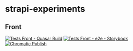 # strapi-experiments

## Front
[![Tests Front - Quasar Build](https://github.com/jclaveau/strapi-experiments/actions/workflows/tests-frontend-build.yml/badge.svg)](https://github.com/jclaveau/strapi-experiments/actions/workflows/tests-frontend-build.yml)
[![Tests Front - e2e - Storybook](https://github.com/jclaveau/strapi-experiments/actions/workflows/tests-frontend-e2e-storybook.yml/badge.svg)](https://github.com/jclaveau/strapi-experiments/actions/workflows/tests-frontend-e2e-storybook.yml)
[![Chromatic Publish](https://github.com/jclaveau/strapi-experiments/actions/workflows/chromatic.yml/badge.svg)](https://github.com/jclaveau/strapi-experiments/actions/workflows/chromatic.yml)